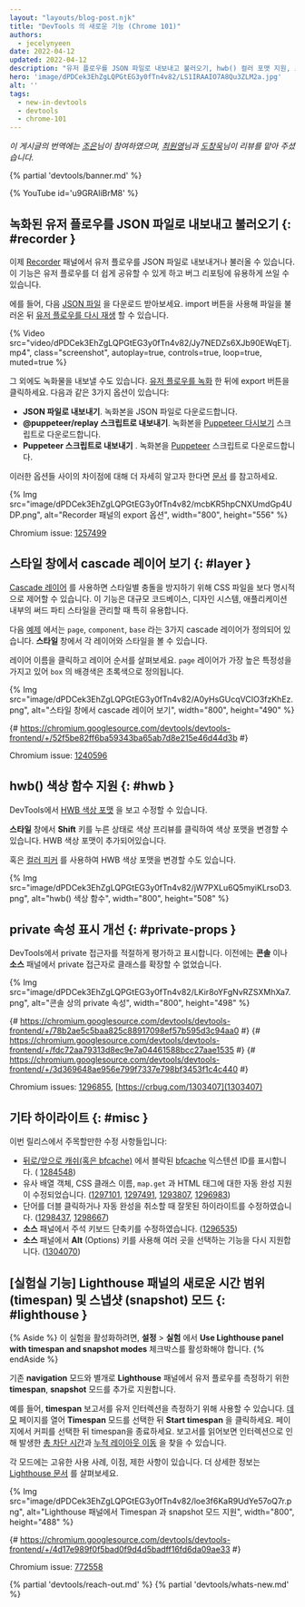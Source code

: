 ```yaml
---
layout: "layouts/blog-post.njk"
title: "DevTools 의 새로운 기능 (Chrome 101)"
authors:
  - jecelynyeen
date: 2022-04-12
updated: 2022-04-12
description: "유저 플로우를 JSON 파일로 내보내고 불러오기, hwb() 컬러 포맷 지원, 스타일 창에서 cascade 레이어 보기 등"
hero: 'image/dPDCek3EhZgLQPGtEG3y0fTn4v82/LS1IRAAIO7A8Qu3ZLM2a.jpg'
alt: ''
tags:
  - new-in-devtools
  - devtools
  - chrome-101
---
```


*이 게시글의 번역에는 [조은](https://developers.google.com/community/experts/directory/profile/profile-eun-cho)님이 참여하였으며, [최원영](https://www.linkedin.com/in/toruchoi)님과 [도창욱](https://developers.google.com/community/experts/directory/profile/profile-changwook-doh)님이 리뷰를 맡아 주셨습니다.*

{% partial 'devtools/banner.md' %}

{% YouTube id='u9GRAliBrM8' %}

## 녹화된 유저 플로우를 JSON 파일로 내보내고 불러오기 {: #recorder }

이제 [Recorder](/docs/devtools/recorder) 패널에서 유저 플로우를 JSON 파일로 내보내거나 불러올 수 있습니다. 이 기능은 유저 플로우를 더 쉽게 공유할 수 있게 하고 버그 리포팅에 유용하게 쓰일 수 있습니다.

에를 들어, 다음 [JSON 파일](https://storage.googleapis.com/web-dev-uploads/file/dPDCek3EhZgLQPGtEG3y0fTn4v82/vzQbv2rUfTz2DEmx06Gv.json) 을 다운로드 받아보세요. import 버튼을 사용해 파일을 불러온 뒤 [유저 플로우를 다시 재생](/docs/devtools/recorder/#replay) 할 수 있습니다.

{% Video src="video/dPDCek3EhZgLQPGtEG3y0fTn4v82/Jy7NEDZs6XJb90EWqETj.mp4", class="screenshot", autoplay=true, controls=true, loop=true, muted=true %}

그 외에도 녹화물을 내보낼 수도 있습니다. [유저 플로우를 녹화](/docs/devtools/recorder/#record) 한 뒤에 export 버튼을 클릭하세요. 다음과 같은 3가지 옵션이 있습니다:

- **JSON 파일로 내보내기**. 녹화본을 JSON 파일로 다운로드합니다.
- **@puppeteer/replay 스크립트로 내보내기**. 녹화본을 [Puppeteer 다시보기](https://github.com/puppeteer/replay) 스크립트로 다운로드합니다. 
- **Puppeteer 스크립트로 내보내기** . 녹화본을 [Puppeteer](https://pptr.dev/) 스크립트로 다운로드합니다.

이러한 옵션들 사이의 차이점에 대해 더 자세히 알고자 한다면 [문서](/docs/devtools/recorder/#export-flows) 를 참고하세요.

{% Img src="image/dPDCek3EhZgLQPGtEG3y0fTn4v82/mcbKR5hpCNXUmdGp4UDP.png", alt="Recorder 패널의 export 옵션", width="800", height="556" %}

Chromium issue: [1257499](https://crbug.com/1257499)


## 스타일 창에서 cascade 레이어 보기 {: #layer }

[Cascade 레이어](/blog/cascade-layers/) 를 사용하면 스타일별 충돌을 방지하기 위해 CSS 파일을 보다 명시적으로 제어할 수 있습니다. 이 기능은 대규모 코드베이스, 디자인 시스템, 애플리케이션 내부의 써드 파티 스타일을 관리할 때 특히 유용합니다.

다음 [예제](https://jec.fyi/demo/cascade-layer) 에서는 `page`, `component`, `base` 라는 3가지 cascade 레이어가 정의되어 있습니다. **스타일** 창에서 각 레이어와 스타일을 볼 수 있습니다.

레이어 이름을 클릭하고 레이어 순서를 살펴보세요. `page` 레이어가 가장 높은 특정성을 가지고 있어 `box` 의 배경색은 초록색으로 정의됩니다.

{% Img src="image/dPDCek3EhZgLQPGtEG3y0fTn4v82/A0yHsGUcqVCIO3fzKhEz.png", alt="스타일 창에서 cascade 레이어 보기", width="800", height="490" %}

{# https://chromium.googlesource.com/devtools/devtools-frontend/+/52f5be82ff6ba59343ba65ab7d8e215e46d44d3b #}

Chromium issue: [1240596](https://crbug.com/1240596)


## hwb() 색상 함수 지원 {: #hwb }

DevTools에서 [HWB 색상 포맷](https://drafts.csswg.org/css-color/#the-hwb-notation) 을 보고 수정할 수 있습니다.

**스타일** 창에서 **Shift** 키를 누른 상태로 색상 프리뷰를 클릭하여 색상 포맷을 변경할 수 있습니다. HWB 색상 포맷이 추가되어있습니다.

혹은 [컬러 피커](/docs/devtools/css/reference/#color-picker) 를 사용하여 HWB 색상 포맷을 변경할 수도 있습니다.

{% Img src="image/dPDCek3EhZgLQPGtEG3y0fTn4v82/jW7PXLu6Q5myiKLrsoD3.png", alt="hwb() 색상 함수", width="800", height="508" %}


## private 속성 표시 개선 {: #private-props }

DevTools에서 private 접근자를 적절하게 평가하고 표시합니다. 이전에는 **콘솔** 이나 **소스** 패널에서 private 접근자로 클래스를 확장할 수 없었습니다.

{% Img src="image/dPDCek3EhZgLQPGtEG3y0fTn4v82/LKir8oYFgNvRZSXMhXa7.png", alt="콘솔 상의 private 속성", width="800", height="498" %}

{# https://chromium.googlesource.com/devtools/devtools-frontend/+/78b2ae5c5baa825c88917098ef57b595d3c94aa0 #}
{# https://chromium.googlesource.com/devtools/devtools-frontend/+/fdc72aa79313d8ec9e7a04461588bcc27aae1535 #}
{# https://chromium.googlesource.com/devtools/devtools-frontend/+/3d369648ae956e799f7337e798bf3453f1c4c440 #}

Chromium issues: [1296855](https://crbug.com/1296855), [https://crbug.com/1303407](1303407)


## 기타 하이라이트 {: #misc }

이번 릴리스에서 주목할만한 수정 사항들입니다:

- [뒤로/앞으로 캐쉬(혹은 bfcache)](/blog/new-in-devtools-98/#bfcache) 에서 블락된 [bfcache](https://web.dev/bfcache/) 익스텐션 ID를 표시합니다. ( [1284548](https://crbug.com/1284548))
- 유사 배열 객체, CSS 클래스 이름, `map.get` 과 HTML 태그에 대한 자동 완성 지원이 수정되었습니다. ([1297101](https://crbug.com/1297101), [1297491](https://crbug.com/1297491), [1293807](https://crbug.com/1293807), [1296983](https://crbug.com/1296983))
- 단어를 더블 클릭하거나 자동 완성을 취소할 때 잘못된 하이라이트를 수정하였습니다. ([1298437](https://crbug.com/1298437), [1298667](https://crbug.com/1298667))
- **소스** 패널에서 주석 키보드 단축키를 수정하였습니다. ([1296535](https://crbug.com/1296535))
- **소스** 패널에서 **Alt** (Options) 키를 사용해 여러 곳을 선택하는 기능을 다시 지원합니다. ([1304070](https://crbug.com/1304070))

 
## [실험실 기능] Lighthouse 패널의 새로운 시간 범위 (timespan) 및 스냅샷 (snapshot) 모드 {: #lighthouse }

{% Aside %}
이 실험을 활성화하려면, **설정** > **실험** 에서 **Use Lighthouse panel with timespan and snapshot modes** 체크박스를 활성화해야 합니다.
{% endAside %}

기존 **navigation** 모드와 별개로 **Lighthouse** 패널에서 유저 플로우를 측정하기 위한 **timespan**, **snapshot** 모드를 추가로 지원합니다.

예를 들어, **timespan** 보고서를 유저 인터렉션을 측정하기 위해 사용할 수 있습니다. [데모](https://coffee-cart.netlify.app/) 페이지를 열어 **Timespan** 모드를 선택한 뒤 **Start timespan** 을 클릭하세요. 페이지에서 커피를 선택한 뒤 timespan을 종료하세요. 보고서를 읽어보면 인터렉션으로 인해 발생한 [총 차단 시간](https://web.dev/tbt/)과 [누적 레이아웃 이동](https://web.dev/cls/) 을 찾을 수 있습니다.

각 모드에는 고유한 사용 사례, 이점, 제한 사항이 있습니다. 더 상세한 정보는 [Lighthouse 문서](https://github.com/GoogleChrome/lighthouse/blob/master/docs/user-flows.md) 를 살펴보세요.

{% Img src="image/dPDCek3EhZgLQPGtEG3y0fTn4v82/loe3f6KaR9UdYe57oQ7r.png", alt="Lighthouse 패널에서 Timespan 과 snapshot 모드 지원", width="800", height="488" %}

{# https://chromium.googlesource.com/devtools/devtools-frontend/+/4d17e989f0f5bad0f9d4d5badff16fd6da09ae33 #}

Chromium issue: [772558](https://crbug.com/772558)

{% partial 'devtools/reach-out.md' %}
{% partial 'devtools/whats-new.md' %}
